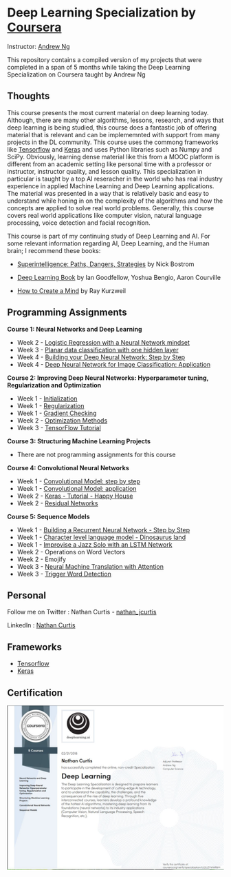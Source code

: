 # Deep Learning Specialization by [Coursera](https://www.coursera.org)

Instructor: [Andrew Ng](http://www.andrewng.org)

This repository contains a compiled version of my projects that were completed in a span of 5 months while taking the Deep Learning Specialization on Coursera taught by Andrew Ng

## Thoughts
This course presents the most current material on deep learning today. Although, there are many other algorithms, lessons, research, and ways that deep learning is being studied, this course does a fantastic job of offering material that is relevant and can be implememnted with support from many projects in the DL community. This course uses the commong frameworks like [Tensorflow](https://www.tensorflow.org) and [Keras](https://keras.io) and uses Python libraries such as Numpy and SciPy. 
Obviously, learning dense material like this from a MOOC platform is different from an academic setting like personal time with a professor or instructor, instructor quality, and lesson quality. This specialization in particular is taught by a top AI reseracher in the world who has real industry experience in applied Machine Learning and Deep Learning applications. 
The material was presented in a way that is relatively basic and easy to understand while honing in on the complexity of the algorithms and how the concepts are applied to solve real world problems. Generally, this course covers real world applications like computer vision, natural language processing, voice detection and facial recognition.

This course is part of my continuing study of Deep Learning and AI.
For some relevant information regarding AI, Deep Learning, and the Human brain; I recommend these books:

- [Superintelligence: Paths, Dangers, Strategies](https://www.amazon.com/Superintelligence-Dangers-Strategies-Nick-Bostrom/dp/0198739834/ref=la_B001HCZVL8_1_1?s=books&ie=UTF8&qid=1519590151&sr=1-1) by Nick Bostrom

- [Deep Learning Book](http://www.deeplearningbook.org/) by Ian Goodfellow, Yoshua Bengio, Aaron Courville

- [How to Create a Mind](https://www.amazon.com/dp/B007V65UUG/ref=dp-kindle-redirect?_encoding=UTF8&btkr=1) by Ray Kurzweil

## Programming Assignments
**Course 1: Neural Networks and Deep Learning**
- Week 2 - [Logistic Regression with a Neural Network mindset](https://github.com/njcurtis3/Deep-Learning-Specialization-Coursera/blob/master/Neural%20Networks%20and%20Deep%20Learning/Logistic%20Regression%20with%20a%20Neural%20Network%20mindset.ipynb)
- Week 3 - [Planar data classification with one hidden layer](https://github.com/njcurtis3/Deep-Learning-Specialization-Coursera/blob/master/Neural%20Networks%20and%20Deep%20Learning/Planar%20data%20classification%20with%20one%20hidden%20layer.ipynb)
- Week 4 - [Building your Deep Neural Network: Step by Step](https://github.com/njcurtis3/Deep-Learning-Specialization-Coursera/blob/master/Neural%20Networks%20and%20Deep%20Learning/Building%20your%20Deep%20Neural%20Network%20-%20Step%20by%20Step.ipynb)
- Week 4 - [Deep Neural Network for Image Classification: Application](https://github.com/njcurtis3/Deep-Learning-Specialization-Coursera/blob/master/Neural%20Networks%20and%20Deep%20Learning/Deep%20Neural%20Network%20-%20Application.ipynb)

**Course 2: Improving Deep Neural Networks: Hyperparameter tuning, Regularization and Optimization**
- Week 1 - [Initialization](https://github.com/njcurtis3/Deep-Learning-Specialization-Coursera/blob/master/Improving%20Deep%20Neural%20Networks%20-%20Hyperparameter%20tuning%2C%20Regularization%20and%20Optimization/Week%201/Initialization.ipynb)
- Week 1 - [Regularization](https://github.com/njcurtis3/Deep-Learning-Specialization-Coursera/blob/master/Improving%20Deep%20Neural%20Networks%20-%20Hyperparameter%20tuning%2C%20Regularization%20and%20Optimization/Week%201/Regularization.ipynb)
- Week 1 - [Gradient Checking](https://github.com/njcurtis3/Deep-Learning-Specialization-Coursera/blob/master/Improving%20Deep%20Neural%20Networks%20-%20Hyperparameter%20tuning%2C%20Regularization%20and%20Optimization/Week%201/Gradient%20Checking.ipynb)
- Week 2 - [Optimization Methods](https://github.com/njcurtis3/Deep-Learning-Specialization-Coursera/blob/master/Improving%20Deep%20Neural%20Networks%20-%20Hyperparameter%20tuning%2C%20Regularization%20and%20Optimization/Week%202/Optimization%20methods.ipynb)
- Week 3 - [TensorFlow Tutorial](https://github.com/njcurtis3/Deep-Learning-Specialization-Coursera/blob/master/Improving%20Deep%20Neural%20Networks%20-%20Hyperparameter%20tuning%2C%20Regularization%20and%20Optimization/Week%203/Tensorflow%20Tutorial.ipynb)

**Course 3: Structuring Machine Learning Projects**
- There are not programming assignments for this course

**Course 4: Convolutional Neural Networks**
- Week 1 - [Convolutional Model: step by step](https://github.com/njcurtis3/Deep-Learning-Specialization-Coursera/blob/master/Convolutional%20Neural%20Networks/Week%201/Convolution%20model%20-%20Step%20by%20Step%20-%20v1.ipynb)
- Week 1 - [Convolutional Model: application](https://github.com/njcurtis3/Deep-Learning-Specialization-Coursera/blob/master/Convolutional%20Neural%20Networks/Week%201/Convolution%20model%20-%20Application%20-%20v1.ipynb)
- Week 2 - [Keras - Tutorial - Happy House](https://github.com/njcurtis3/Deep-Learning-Specialization-Coursera/blob/master/Convolutional%20Neural%20Networks/Week%202/Keras%20-%20Tutorial%20-%20Happy%20House%20v1.ipynb)
- Week 2 - [Residual Networks](https://github.com/njcurtis3/Deep-Learning-Specialization-Coursera/blob/master/Convolutional%20Neural%20Networks/Week%202/Residual%20Networks%20-%20v1.ipynb)

**Course 5: Sequence Models**
- Week 1 - [Building a Recurrent Neural Network - Step by Step](https://github.com/njcurtis3/Deep-Learning-Specialization-Coursera/blob/master/Sequence%20Models/Week%201/Building%2Ba%2BRecurrent%2BNeural%2BNetwork%2B-%2BStep%2Bby%2BStep%2B-%2Bv3.ipynb)
- Week 1 - [Character level language model - Dinosaurus land](https://github.com/njcurtis3/Deep-Learning-Specialization-Coursera/blob/master/Sequence%20Models/Week%201/Dinosaurus%2BIsland%2B--%2BCharacter%2Blevel%2Blanguage%2Bmodel%2Bfinal%2B-%2Bv3.ipynb)
- Week 1 - [Improvise a Jazz Solo with an LSTM Network](https://github.com/njcurtis3/Deep-Learning-Specialization-Coursera/blob/master/Sequence%20Models/Week%201/Improvise%2Ba%2BJazz%2BSolo%2Bwith%2Ban%2BLSTM%2BNetwork%2B-%2Bv1.ipynb)
- Week 2 - Operations on Word Vectors
- Week 2 - Emojify
- Week 3 - [Neural Machine Translation with Attention](https://github.com/njcurtis3/Deep-Learning-Specialization-Coursera/blob/master/Sequence%20Models/Week%203/Neural%2Bmachine%2Btranslation%2Bwith%2Battention%2B-%2Bv3.ipynb)
- Week 3 - [Trigger Word Detection](https://github.com/njcurtis3/Deep-Learning-Specialization-Coursera/blob/master/Sequence%20Models/Week%203/Trigger%2Bword%2Bdetection%2B-%2Bv1.ipynb)

## Personal
Follow me on Twitter : Nathan Curtis - [nathan_jcurtis](https://twitter.com/nathan_jcurtis)

LinkedIn : [Nathan Curtis](https://www.linkedin.com/in/nathan-curtis-7a1799127/)

## Frameworks
- [Tensorflow](https://www.tensorflow.org/)
- [Keras](https://keras.io/)

## Certification
![alt text](https://github.com/njcurtis3/Deep-Learning-Specialization-Coursera/blob/master/Certificate/Deep%20Learning%20Specialization%20Certificate%202018.JPG)



